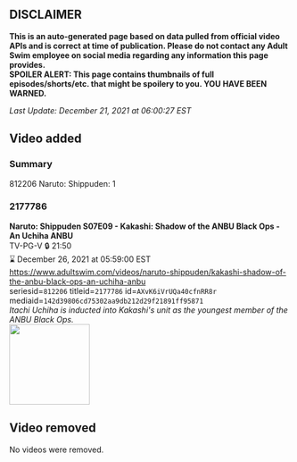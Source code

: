 ## DISCLAIMER
**This is an auto-generated page based on data pulled from official video APIs and is correct at time of publication. Please do not contact any Adult Swim employee on social media regarding any information this page provides.**  
**SPOILER ALERT: This page contains thumbnails of full episodes/shorts/etc. that might be spoilery to you. YOU HAVE BEEN WARNED.**  

_Last Update: December 21, 2021 at 06:00:27 EST_
## Video added
### Summary
812206 Naruto: Shippuden: 1  
### 2177786
**Naruto: Shippuden S07E09 - Kakashi: Shadow of the ANBU Black Ops - An Uchiha ANBU**  
TV-PG-V 🔒 21:50  
⌛ December 26, 2021 at 05:59:00 EST  
https://www.adultswim.com/videos/naruto-shippuden/kakashi-shadow-of-the-anbu-black-ops-an-uchiha-anbu  
seriesid=`812206` titleid=`2177786` id=`AXvK6iVrUQa40cfnRR8r` mediaid=`142d39806cd75302aa9db212d29f21891ff95871`  
_Itachi Uchiha is inducted into Kakashi's unit as the youngest member of the ANBU Black Ops._  
<a href="https://media.cdn.adultswim.com/uploads/20210910/thumbnails/2_219101347154-NarutoShippuden_357_KakashiShadowOfTheANBUBlackOpsAnUchihaANBU.png"><img src="https://media.cdn.adultswim.com/uploads/20210910/thumbnails/2_219101347154-NarutoShippuden_357_KakashiShadowOfTheANBUBlackOpsAnUchihaANBU.png" height="144px" /></a>
## Video removed
No videos were removed.  
